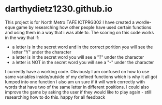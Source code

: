 # darthydietz1230.github.io
This project is for North Metro TAFE ICTPRG302 
I have created a wordle-eque game by researching how other people have used certain functions and using them in a way that i was able to.
The scoring on this code works in the way that if:
- a letter is in the secret word and in the correct porition you will see the letter "Y" under the character
- a letter is in the secret word you will see a "?" under the character
- a letter is NOT in the secret word you will see a "-" under the character


I currently have a working code. 
Obviously I am confused on how to use same variables inside/outside of my defined functions which is why it all got lumped into one function
I also am un sure if it will work correctly with words that have two of the same letter in different positions.
I could also improve the game by asking the user if they would like to play again - still researching how to do this. 
happy for all feedback
